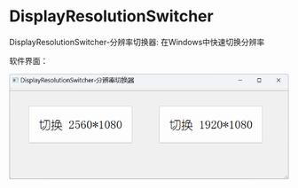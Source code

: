# DisplayResolutionSwitcher
DisplayResolutionSwitcher-分辨率切换器: 在Windows中快速切换分辨率

软件界面：

![](app.png)
